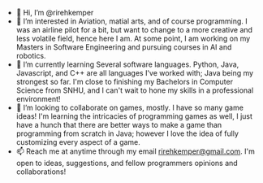 - 👋 Hi, I’m @rirehkemper
- 👀 I’m interested in Aviation, matial arts, and of course programming. I was an airline pilot for a bit, but want to change to a more creative and less volatile field, hence here I am.
At some point, I am working on my Masters in Software Engineering and pursuing courses in AI and robotics.  
- 🌱 I’m currently learning Several software languages. Python, Java, Javascript, and C++ are all languages I've worked with; Java being my strongest so far. I'm close to finishing my Bachelors
in Computer Science from SNHU, and I can't wait to hone my skills in a professional environment!
- 💞️ I’m looking to collaborate on games, mostly. I have so many game ideas!  I'm learning the intricacies of programming games as well, I just have a hunch that there are better ways to make a game
than programming from scratch in Java; however I love the idea of fully customizing every aspect of a game. 
- 📫 Reach me at anytime through my email rirehkemper@gmail.com.  I'm open to ideas, suggestions, and fellow programmers opinions and collaborations!  

<!---
rirehkemper/rirehkemper is a ✨ special ✨ repository because its `README.md` (this file) appears on your GitHub profile.
You can click the Preview link to take a look at your changes.
--->
